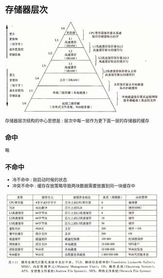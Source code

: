 # 存储器层次

![存储器层次](img/6.2.1.png)

存储器层次结构的中心思想是 : 层次中每一层作为更下面一层的存储器的缓存

## 命中

略

## 不命中

* 冷不命中 : 刚启动时候的状态
* 冲突不命中 : 缓存存放策略导致两块数据需要放置到同一块缓存中

![存储器层次](img/6.2.2.png)